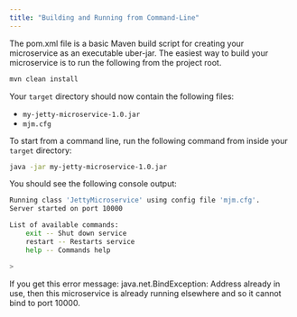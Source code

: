 ```yaml
---
title: "Building and Running from Command-Line"
---
```


The pom.xml file is a basic Maven build script for creating your microservice as an executable uber-jar.
The easiest way to build your microservice is to run the following from the project root.

```bash
mvn clean install
```

Your `target` directory should now contain the following files:

- `my-jetty-microservice-1.0.jar`
- `mjm.cfg`

To start from a command line, run the following command from inside your `target` directory:

```bash
java -jar my-jetty-microservice-1.0.jar
```

You should see the following console output:

```bash
Running class 'JettyMicroservice' using config file 'mjm.cfg'.
Server started on port 10000

List of available commands:
    exit -- Shut down service
    restart -- Restarts service
    help -- Commands help

>
```

If you get this error message: java.net.BindException: Address already in use, then this microservice is already running
elsewhere and so it cannot bind to port 10000.
